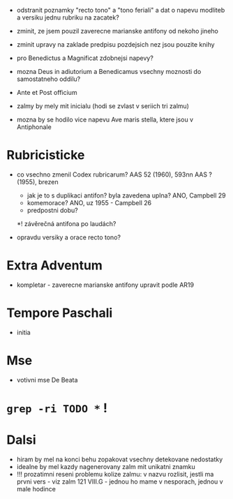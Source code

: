 * odstranit poznamky "recto tono" a "tono feriali" a dat o napevu modliteb a versiku jednu rubriku na zacatek?

* zminit, ze jsem pouzil zaverecne marianske antifony od nekoho jineho
* zminit upravy na zaklade predpisu pozdejsich nez jsou pouzite knihy

* pro Benedictus a Magnificat zdobnejsi napevy?  

* mozna Deus in adiutorium a Benedicamus vsechny moznosti do samostatneho oddilu?

* Ante et Post officium

* zalmy by mely mit inicialu (hodi se zvlast v seriich tri zalmu)

* mozna by se hodilo vice napevu Ave maris stella, ktere jsou v Antiphonale

# Rubricisticke

* co vsechno zmenil Codex rubricarum? 
  AAS 52 (1960), 593nn
  AAS ? (1955), brezen
  * jak je to s duplikaci antifon? byla zavedena uplna? ANO, Campbell 29
  * komemorace? ANO, uz 1955 - Campbell 26
  * predpostni dobu?
  
  *! závěrečná antifona po laudách?
  
* opravdu versiky a orace recto tono?

# Extra Adventum
  
* kompletar - zaverecne marianske antifony upravit podle AR19

# Tempore Paschali

* initia

# Mse

* votivni mse De Beata

# `grep -ri TODO *` !

# Dalsi

* hiram by mel na konci behu zopakovat vsechny detekovane nedostatky
* idealne by mel kazdy nagenerovany zalm mit unikatni znamku
* !!! prozatimni reseni problemu kolize zalmu: v nazvu rozlisit, jestli ma prvni vers - viz zalm 121 VIII.G - jednou ho mame v nesporach, jednou v male hodince
